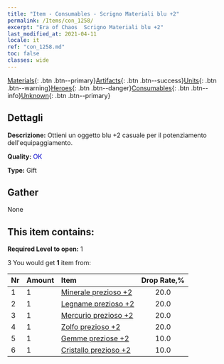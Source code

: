 ```yaml
---
title: "Item - Consumables - Scrigno Materiali blu +2"
permalink: /Items/con_1258/
excerpt: "Era of Chaos  Scrigno Materiali blu +2"
last_modified_at: 2021-04-11
locale: it
ref: "con_1258.md"
toc: false
classes: wide
---
```

 [Materials](/it/Items/){: .btn .btn--primary}[Artifacts](/it/Items/Artifacts/){: .btn .btn--success}[Units](/it/Items/Units/){: .btn .btn--warning}[Heroes](/it/Items/Heroes/){: .btn .btn--danger}[Consumables](/it/Items/Consumables/){: .btn .btn--info}[Unknown](/it/Items/Unknown/){: .btn .btn--primary}

## Dettagli
 **Descrizione:** Ottieni un oggetto blu +2 casuale per il potenziamento dell'equipaggiamento.

 **Quality:** <span style="color: #0000CD">OK</span>

 **Type:** Gift

## Gather

  None

## This item contains:

 **Required Level to open:** 1

 3 You would get **1** item  from:

  | Nr | Amount |     Item    | Drop Rate,% |
  |:---|:-------|:------------|:---------:|
  | 1 | 1 | [Minerale prezioso +2](/it/Items/mat_26/) | 20.0 | 
  | 2 | 1 | [Legname prezioso +2](/it/Items/mat_27/) | 20.0 | 
  | 3 | 1 | [Mercurio prezioso +2](/it/Items/mat_28/) | 20.0 | 
  | 4 | 1 | [Zolfo prezioso +2](/it/Items/mat_29/) | 20.0 | 
  | 5 | 1 | [Gemme preziose +2](/it/Items/mat_30/) | 10.0 | 
  | 6 | 1 | [Cristallo prezioso +2](/it/Items/mat_31/) | 10.0 | 
